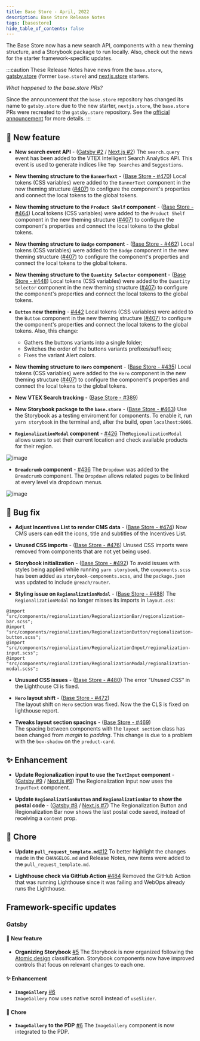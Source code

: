 ```yaml
---
title: Base Store - April, 2022
description: Base Store Release Notes 
tags: [basestore]
hide_table_of_contents: false
---
```


The Base Store now has a new search API, components with a new theming structure, and a Storybook package to run locally. Also, check out the news for the starter framework-specific updates.

<!--truncate-->

:::caution
These Release Notes have news from the `base.store`, [gatsby.store](https://github.com/vtex-sites/gatsby.store) (former `base.store`) and [nextjs.store](https://github.com/vtex-sites/nextjs.store) starters.



*What happened to the base.store PRs?*

Since the announcement that the `base.store` repository has changed its name to `gatsby.store` due to the new starter, `nextjs.store`, the `base.store` PRs were recreated to the `gatsby.store` repository. See the [official announcement](https://www.faststore.dev/releases/2022/04/30/basestore) for more details.
:::

## 🎉 New feature

- **New search event API** - ([Gatsby #2](https://github.com/vtex-sites/gatsby.store/pull/2) / [Next.js #2](https://github.com/vtex-sites/nextjs.store/pull/2))
The `search.query` event has been added to the VTEX Intelligent Search Analytics API. This event is used to generate indices like `Top Searches` and `Suggestions`.

- **New theming structure to the `BannerText`** - ([Base Store - #470](https://github.com/vtex-sites/base.store/pull/470))
Local tokens (CSS variables) were added to the `BannerText` component in the new theming structure ([#407](https://github.com/vtex-sites/base.store/pull/407)) to configure the component's properties and connect the local tokens to the global tokens.

- **New theming structure to the `Product Shelf` component** - ([Base Store - #464](https://github.com/vtex-sites/base.store/pull/464))
Local tokens (CSS variables) were added to the `Product Shelf` component in the new theming structure ([#407](https://github.com/vtex-sites/base.store/pull/407)) to configure the component's properties and connect the local tokens to the global tokens.

- **New theming structure to `Badge` component** - ([Base Store - #462](https://github.com/vtex-sites/base.store/pull/462))
Local tokens (CSS variables) were added to the `Badge` component in the new theming structure ([#407](https://github.com/vtex-sites/base.store/pull/407)) to configure the component's properties and connect the local tokens to the global tokens.

- **New theming structure to the `Quantity Selector` component** - ([Base Store - #448](https://github.com/vtex-sites/base.store/pull/448))
Local tokens (CSS variables) were added to the `Quantity Selector` component in the new theming structure ([#407](https://github.com/vtex-sites/base.store/pull/407)) to configure the component's properties and connect the local tokens to the global tokens.

- **`Button` new theming** - [#442](https://github.com/vtex-sites/base.store/pull/442)
Local tokens (CSS variables) were added to the `Button` component in the new theming structure ([#407](https://github.com/vtex-sites/base.store/pull/407)) to configure the component's properties and connect the local tokens to the global tokens. Also, this change:

    - Gathers the buttons variants into a single folder;
    - Switches the order of the buttons variants prefixes/suffixes;
    - Fixes the variant Alert colors.

- **New theming structure to `Hero` component** - ([Base Store - #435](https://github.com/vtex-sites/base.store/pull/435))
Local tokens (CSS variables) were added to the `Hero` component in the new theming structure ([#407](https://github.com/vtex-sites/base.store/pull/407)) to configure the component's properties and connect the local tokens to the global tokens.

- **New VTEX Search tracking** - ([Base Store - #389](https://github.com/vtex-sites/base.store/pull/389))


- **New Storybook package to the `base.store`** - ([Base Store - #463](https://github.com/vtex-sites/base.store/pull/463))
Use the Storybook as a testing enviroment for components.
To enable it, run `yarn storybook` in the terminal and, after the build, open `localhost:6006`.

- **`RegionalizationModal` component** - [#426](https://github.com/vtex-sites/base.store/pull/426)
The`RegionalizationModal` allows users to set their current location and check available products for their region.

 ![image](https://vtexhelp.vtexassets.com/assets/docs/src/regionalization-modal___087d6e5c0e2422539d24283d3c916c7e.png)


- **`Breadcrumb` component** - [#436](https://github.com/vtex-sites/base.store/pull/436)
The `Dropdown` was added to the `Breadcrumb` component. The `Dropdown` allows related pages to be linked at every level via dropdown menus.

![image](https://vtexhelp.vtexassets.com/assets/docs/src/dropdown-breadcrumb___7581fafaeba6b9857b226612fd61873f.gif)

## 🐛 Bug fix

- **Adjust Incentives List to render CMS data** - ([Base Store - #474](https://github.com/vtex-sites/base.store/pull/474))
Now CMS users can edit the icons, title and subtitles of the Incentives List.
    
- **Unused CSS imports** - ([Base Store - #476](https://github.com/vtex-sites/base.store/pull/476))
Unused CSS imports were removed from components that are not yet being used.
    
- **Storybook initialization** - ([Base Store - #492](https://github.com/vtex-sites/base.store/pull/492))
To avoid issues with styles being applied while running `yarn storybook`, the `components.scss` has been added as `storybook-components.scss`, and the `package.json` was updated to include `@reach/router`. 
    
- **Styling issue on `RegionalizationModal`** - ([Base Store - #488](https://github.com/vtex-sites/base.store/pull/488))
The `RegionalizationModal` no longer misses its imports in `layout.css`:
```
@import "src/components/regionalization/RegionalizationBar/regionalization-bar.scss";
@import "src/components/regionalization/RegionalizationButton/regionalization-button.scss";
@import "src/components/regionalization/RegionalizationInput/regionalization-input.scss";
@import "src/components/regionalization/RegionalizationModal/regionalization-modal.scss";
```
    
- **Unusued CSS issues** - ([Base Store - #480](https://github.com/vtex-sites/base.store/pull/480))
The error *"Unused CSS"* in the Lighthouse CI is fixed. 
    
- **`Hero` layout shift** - ([Base Store - #472](https://github.com/vtex-sites/base.store/pull/472))    
The layout shift on `Hero` section was fixed. Now the the CLS is fixed on lighthouse report. 

- **Tweaks layout section spacings** - ([Base Store - #469](https://github.com/vtex-sites/base.store/pull/469))  
The spacing between components with the `layout section` class has been changed from *margin* to *padding*. This change is due to a problem with the `box-shadow` on the `product-card`.

## ✨ Enhancement
- **Update Regionalization input to use the `TextInput` component** - ([Gatsby #9](https://github.com/vtex-sites/gatsby.store/pull/9) / [Next.js #9](https://github.com/vtex-sites/nextjs.store/pull/9))
The Regionalization Input now uses the `InputText` component.
    
- **Update `RegionalizationButton` and `RegionalizationBar` to show the postal code** - ([Gatsby #8](https://github.com/vtex-sites/gatsby.store/pull/8) / [Next.js #7](https://github.com/vtex-sites/nextjs.store/pull/7))
The Regionalization Button and Regionalization Bar now shows the last postal code saved, instead of receiving a `content` prop. 



## 🧹 Chore
- **Update `pull_request_template.md`**[#12](https://github.com/vtex-sites/gatsby.store/pull/12)
To better highlight the changes made in the `CHANGELOG.md` and Release Notes, new items were added to the `pull_request_template.md`.
    
- **Lighthouse check via GitHub Action** [#484](https://github.com/vtex-sites/base.store/pull/484)
Removed the GitHub Action that was running Lighthouse since it was failing and WebOps already runs the Lighthouse.
    
## Framework-specific updates

### Gatsby
    
#### 🎉 New feature
- **Organizing Storybook** [#5](https://github.com/vtex-sites/gatsby.store/pull/5)
The Storybook is now organized following the [Atomic design](https://bradfrost.com/blog/post/atomic-web-design/) classification. Storybook components now have improved controls that focus on relevant changes to each one.
    
#### ✨ Enhancement   
- **`ImageGallery`** [#6](https://github.com/vtex-sites/gatsby.store/pull/6)  
`ImageGallery` now uses native scroll instead of `useSlider`.
    
#### 🧹 Chore
- **`ImageGallery` to the PDP** [#6](https://github.com/vtex-sites/gatsby.store/pull/6)
The `ImageGallery` component is now integrated to the PDP.

